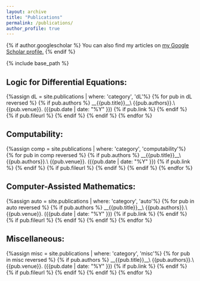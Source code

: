 ```yaml
---
layout: archive
title: "Publications"
permalink: /publications/
author_profile: true
---
```


{% if author.googlescholar %}
  You can also find my articles on <u><a href="{{author.googlescholar}}">my Google Scholar profile</a>.</u>
{% endif %}

{% include base_path %}

<h2>Logic for Differential Equations:</h2>
{%assign dL = site.publications | where: 'category', 'dL'%}
{% for pub in dL reversed %}
{% if pub.authors %}
__{{pub.title}}__\
{{pub.authors}}.\
{{pub.venue}}. ({{pub.date | date: "%Y" }}) {% if pub.link %} <a href="{{ pub.link }}"><i class="fas fa-fw fa-link zoom" aria-hidden="true"></i></a> {% endif %} {% if pub.fileurl %} <a href="{{ pub.fileurl }}"><i class="fas fa-fw fa-file-pdf zoom" aria-hidden="true"></i></a> {% endif %}
{% endif %}
{% endfor %}

<h2>Computability:</h2>
{%assign comp = site.publications | where: 'category', 'computability'%}
{% for pub in comp reversed %}
{% if pub.authors %}
__{{pub.title}}__\
{{pub.authors}}.\
{{pub.venue}}. ({{pub.date | date: "%Y" }}) {% if pub.link %} <a href="{{ pub.link }}"><i class="fas fa-fw fa-link zoom" aria-hidden="true"></i></a> {% endif %} {% if pub.fileurl %} <a href="{{ pub.fileurl }}"><i class="fas fa-fw fa-file-pdf zoom" aria-hidden="true"></i></a> {% endif %}
{% endif %}
{% endfor %}

<h2>Computer-Assisted Mathematics:</h2>
{%assign auto = site.publications | where: 'category', 'auto'%}
{% for pub in auto reversed %}
{% if pub.authors %}
__{{pub.title}}__\
{{pub.authors}}.\
{{pub.venue}}. ({{pub.date | date: "%Y" }}) {% if pub.link %} <a href="{{ pub.link }}"><i class="fas fa-fw fa-link zoom" aria-hidden="true"></i></a> {% endif %} {% if pub.fileurl %} <a href="{{ pub.fileurl }}"><i class="fas fa-fw fa-file-pdf zoom" aria-hidden="true"></i></a> {% endif %}
{% endif %}
{% endfor %}

<h2>Miscellaneous:</h2>
{%assign misc = site.publications | where: 'category', 'misc'%}
{% for pub in misc reversed %}
{% if pub.authors %}
__{{pub.title}}__\
{{pub.authors}}.\
{{pub.venue}}. ({{pub.date | date: "%Y" }}) {% if pub.link %} <a href="{{ pub.link }}"><i class="fas fa-fw fa-link zoom" aria-hidden="true"></i></a> {% endif %} {% if pub.fileurl %} <a href="{{ pub.fileurl }}"><i class="fas fa-fw fa-file-pdf zoom" aria-hidden="true"></i></a> {% endif %}
{% endif %}
{% endfor %}

